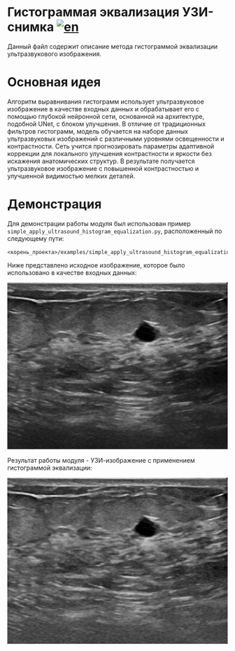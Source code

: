 # Гистограммая эквализация УЗИ-снимка [![en](https://img.shields.io/badge/en-ru-green.svg)](../en/apply_ultrasound_histogram_equalization.md)
Данный файл содержит описание метода гистограммой эквализации ультразвукового изображения.

# Основная идея
Алгоритм выравнивания гистограмм использует ультразвуковое изображение в качестве входных данных и обрабатывает его с помощью глубокой нейронной сети, основанной на архитектуре, подобной UNet, с блоком улучшения. В отличие от традиционных фильтров гистограмм, модель обучается на наборе данных ультразвуковых изображений с различными уровнями освещенности и контрастности.
Сеть учится прогнозировать параметры адаптивной коррекции для локального улучшения контрастности и яркости без искажения анатомических структур. В результате получается ультразвуковое изображение с повышенной контрастностью и улучшенной видимостью мелких деталей.

# Демонстрация
Для демонстрации работы модуля был использован пример `simple_apply_ultrasound_histogram_equalization.py`, расположенный по следующему пути:

```
<корень_проекта>/examples/simple_apply_ultrasound_histogram_equalization.py
```

Ниже представлено исходное изображение, которое было использовано в качестве входных данных:

![raw histogram_equalization ultrasound](/doc/assets/raw_histogram_equalization_ultrasound.png)    

Результат работы модуля - УЗИ-изображение с применением гистограммой эквализации:

![result histogram_equalization  ultrasound](/doc/assets/result_histogram_equalization_ultrasound.png)
